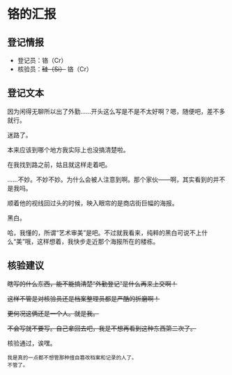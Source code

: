 # 铬的汇报

## 登记情报

- 登记员：铬（Cr）
- 核验员：~~硅（Si）~~ 铬（Cr）

## 登记文本

因为闲得无聊所以出了外勤……开头这么写是不是不太好啊？嗯，随便吧，差不多就行。

迷路了。

本来应该到哪个地方我实际上也没搞清楚啦。

在我找到路之前，姑且就这样走着吧。

……不妙。不妙不妙。为什么会被人注意到啊。那个家伙——啊，其实看到的并不是我吗。

顺着他的视线回过头的时候，映入眼帘的是商店街巨幅的海报。

黑白。

哈，我懂的，所谓“艺术审美”是吧。不过就我看来，纯粹的黑白可说不上什么“美”哦，这样想着，我快步走近那个海报所在的楼栋。

## 核验建议

~~瞎写的什么东西，能不能搞清楚“外勤登记”是什么再来上交啊！~~

~~这样不管是对核验员还是档案整理员都是严酷的折磨啊！~~

~~更何况这俩还是一个人。就是我。~~

~~不会写就不要写。自己拿回去吧，我是不想再看到这种东西第二次了。~~

核验通过，诶嘿。

```
我是真的一点都不想管那种擅自篡改档案和记录的人了。
不管了。
```
